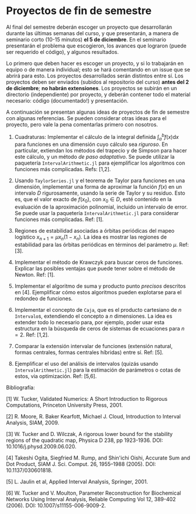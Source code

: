 # Proyectos de fin de semestre

Al final del semestre deberán escoger un proyecto que desarrollarán
durante las últimas semanas del curso, y que presentarán, a manera de
seminario corto (10-15 minutos) **el 5 de diciembre**. En el seminario
presentarán el problema que escogieron, los avances que lograron
(puede ser requerido el código), y algunos resultados.

Lo primero que deben hacer es escoger un proyecto, y si lo trabajarán en
equipo o de manera individual; esto se hará comentando en un issue que se
abrirá para esto. Los proyectos desarrollados serán distintos entre sí.
Los proyectos deben ser enviados (subidos al repositorio del curso)
**antes del 2 de diciembre**; **no habrán extensiones**. Los proyectos
se subirán en un directorio (independiente) por proyecto, y deberán contener
todo el material necesario: código (documentado!) y presentación.

A continuación se presentan algunas ideas de proyectos de fin de semestre
con algunas referencias. Se pueden considerar otras ideas para el proyecto,
pero vale la pena comentarlas primero con nosotros.

1. Cuadraturas: Implementar el cálculo de la integral definida $\int_a^b f(x) \textrm{d}x$  para funciones en una dimensión cuyo cálculo sea *riguroso*. En particular, extiendan los métodos del trapecio y de Simpson para hacer este cálculo, y un método *de paso adaptativo*. Se puede utilizar la paquetería `IntervalArithmetic.jl` para ejemplificar los algoritmos con funciones más complicadas. Refs: [1,2].

1. Usando `TaylorSeries.jl` y el teorema de Taylor para funciones en una dimensión, implementar una forma de aproximar la función $f(x)$ en un intervalo $D$ rigurosamente, usando la serie de Taylor y su residuo. Esto es, que el valor exacto de $f(x_0)$, con $x_0\in D$, esté contenido en la evaluación de la aproximación polinomial, incluido un intervalo de error. Se puede usar la paquetería `IntervalArithmetic.jl` para considerar funciones más complicadas. Ref: [1].

1. Regiones de estabilidad asociadas a órbitas periódicas del mapeo
logístico $x_{n+1} = \mu x_n(1-x_n)$. La idea es mostrar las regiones de estabilidad para las órbitas periódicas en términos del parámetro $\mu$. Ref: [3].

1. Implementar el método de Krawczyk para buscar ceros de funciones. Explicar las posibles ventajas que puede tener sobre el método de Newton. Ref: [1].

1. Implementar el algoritmo de suma y producto punto *precisos* descritos en [4]. Ejemplificar cómo estos algoritmos pueden explotarse para el redondeo de funciones.

1. Implementar el concepto de `Caja`, que es el producto cartesiano de $n$ `Intervalo`s, extendiendo el concepto a $n$ dimensiones. La idea es extender todo lo necesario para, por ejemplo, poder usar esta estructura en la búsqueda de ceros de sistemas de ecuaciones para $n=2$. Ref: [1,2].

1. Comparar la extensión intervalar de funciones (extensión natural, formas centrales, formas centrales híbridas) entre sí. Ref: [5].

1. Ejemplificar el uso del análisis de intervalos (quizás usando
`IntervalArithmetic.jl`) para la estimación de parámetros o cotas de estos,
via optimización. Ref: [5,6].


Bibliografía:

[1] W. Tucker, Validated Numerics: A Short Introduction to Rigorous Computations, Princeton University Press, 2001.

[2] R. Moore, R. Baker Kearfott, Michael J. Cloud, Introduction to Interval Analysis, SIAM, 2009.

[3] W. Tucker and D. Wilczak, A rigorous lower bound for the
stability regions of the quadratic map, Physica D 238, pp 1923-1936. DOI: 10.1016/j.physd.2009.06.020.

[4] Takeshi Ogita, Siegfried M. Rump, and Shin'ichi Oishi, Accurate Sum and Dot Product, SIAM J. Sci. Comput. 26, 1955–1988 (2005). DOI: 10.1137/030601818.

[5] L. Jaulin et al, Applied Interval Analysis, Springer, 2001.

[6] W. Tucker and V. Moulton, Parameter Reconstruction for Biochemical
Networks Using Interval Analysis, Reliable Computing Vol 12, 389-402
(2006). DOI: 10.1007/s11155-006-9009-2.